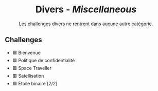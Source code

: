 <div align="center">
  <h1>Divers - <i>Miscellaneous</i></h1>
  <p>
    Les challenges divers ne rentrent dans aucune autre catégorie.
  </p>
</div>

## Challenges
- 🟦 Bienvenue
- 🟦 Politique de confidentialité
- 🟩 Space Traveller
- 🟥 Satellisation
- 🟪 Étoile binaire [2/2]
